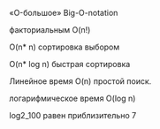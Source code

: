 «O-большое» Big-O-notation


факториальным O(n!)

 O(n* n) сортировка выбором

O(n* log n) быстрая сортировка

Линейное время O(n) простой поиск.

логарифмическое время O(log n)

log2_100 равен приблизительно 7